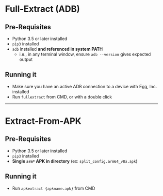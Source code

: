 # Full-Extract (ADB)

## Pre-Requisites

- Python 3.5 or later installed
- `pip3` installed
- `adb` installed **and referenced in system PATH**
  - i.e., in any terminal window, ensure `adb --version` gives expected output

## Running it

- Make sure you have an active ADB connection to a device with Egg, Inc. installed
- Run `fullextract` from CMD, or with a double click

---

# Extract-From-APK

## Pre-Requisites

- Python 3.5 or later installed
- `pip3` installed
- **Single `arm*` APK in directory** (ex: `split_config.arm64_v8a.apk`)

## Running it

- Run `apkextract {apkname.apk}` from CMD